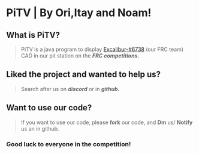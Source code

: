 # PiTV | By Ori,Itay and Noam!
## What is PiTV?
> PiTV is a java program to display [Excalibur-#6738](https://github.com/ExcaliburFRC) (our FRC team) CAD in our pit station on the ***FRC competitions.***
## Liked the project and wanted to help us?
> Search after us on ***discord*** or in ***github.***
## Want to use our code?
> If you want to use our code, please **fork** our code, and **Dm** us/ **Notify** us an in github.

### Good luck to everyone in the competition!